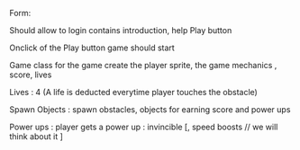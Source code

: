 Form:

Should allow to login 
contains introduction, help 
Play button

Onclick of the Play button game should start

Game class for the game 
create the player sprite, the game mechanics , score, lives

Lives : 4 (A life is deducted everytime player touches the obstacle) 

Spawn Objects : spawn obstacles, objects for earning score and power ups 

Power ups : player gets a power up  : invincible
[, speed boosts // we will think about it ]